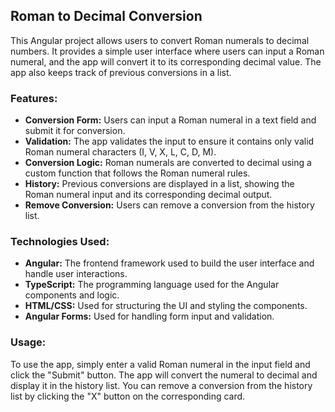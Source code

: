 ## Roman to Decimal Conversion

This Angular project allows users to convert Roman numerals to decimal numbers. It provides a simple user interface where users can input a Roman numeral, and the app will convert it to its corresponding decimal value. The app also keeps track of previous conversions in a list.

### Features:
- **Conversion Form:** Users can input a Roman numeral in a text field and submit it for conversion.
- **Validation:** The app validates the input to ensure it contains only valid Roman numeral characters (I, V, X, L, C, D, M).
- **Conversion Logic:** Roman numerals are converted to decimal using a custom function that follows the Roman numeral rules.
- **History:** Previous conversions are displayed in a list, showing the Roman numeral input and its corresponding decimal output.
- **Remove Conversion:** Users can remove a conversion from the history list.

### Technologies Used:
- **Angular:** The frontend framework used to build the user interface and handle user interactions.
- **TypeScript:** The programming language used for the Angular components and logic.
- **HTML/CSS:** Used for structuring the UI and styling the components.
- **Angular Forms:** Used for handling form input and validation.

### Usage:
To use the app, simply enter a valid Roman numeral in the input field and click the "Submit" button. The app will convert the numeral to decimal and display it in the history list. You can remove a conversion from the history list by clicking the "X" button on the corresponding card.
